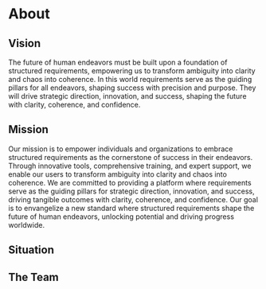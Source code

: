 <script setup>
import {
  VPTeamPage,
  VPTeamPageTitle,
  VPTeamMembers
} from 'vitepress/theme'

const members = [
  {
    avatar: '/assets/michael-l-haufe-profile.jpg',
    name: 'Michael L. Haufe',
    title: 'Founder & President',
    links: [
        {
            icon: {
                svg: `<svg xmlns="http://www.w3.org/2000/svg" width="24" height="24" viewBox="0 0 24 24" fill="none" stroke="currentColor" stroke-width="2" stroke-linecap="round" stroke-linejoin="round" class="feather feather-file-text"><path d="M14 2H6a2 2 0 0 0-2 2v16a2 2 0 0 0 2 2h12a2 2 0 0 0 2-2V8z"></path><polyline points="14 2 14 8 20 8"></polyline><line x1="16" y1="13" x2="8" y2="13"></line><line x1="16" y1="17" x2="8" y2="17"></line><polyline points="10 9 9 9 8 9"></polyline></svg>`
            },
            link: '/about/michael-l-haufe'
        },
      { icon: 'linkedin', link: 'https://www.linkedin.com/in/michaelhaufe/' },
      {
         icon: {
            svg: `<svg xmlns="http://www.w3.org/2000/svg" width="24" height="24" viewBox="0 0 24 24" fill="none" stroke="currentColor" stroke-width="2" stroke-linecap="round" stroke-linejoin="round" class="feather feather-link"><path d="M10 13a5 5 0 0 0 7.54.54l3-3a5 5 0 0 0-7.07-7.07l-1.72 1.71"></path><path d="M14 11a5 5 0 0 0-7.54-.54l-3 3a5 5 0 0 0 7.07 7.07l1.71-1.71"></path></svg>`
          },
          link: 'https://thenewobjective.com'
        }
    ]
  }
]
</script>

# About

## Vision

The future of human endeavors must be built upon a foundation of structured requirements, empowering us to transform ambiguity into clarity and chaos into coherence. In this world requirements serve as the guiding pillars for all endeavors, shaping success with precision and purpose. They will drive strategic direction, innovation, and success, shaping the future with clarity, coherence, and confidence.

## Mission

Our mission is to empower individuals and organizations to embrace structured requirements as the cornerstone of success in their endeavors. Through innovative tools, comprehensive training, and expert support, we enable our users to transform ambiguity into clarity and chaos into coherence. We are committed to providing a platform where requirements serve as the guiding pillars for strategic direction, innovation, and success, driving tangible outcomes with clarity, coherence, and confidence. Our goal is to envangelize a new standard where structured requirements shape the future of human endeavors, unlocking potential and driving progress worldwide.

## Situation

## The Team

<VPTeamMembers :members="members" />
